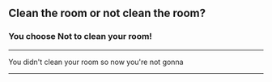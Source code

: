 ## Clean the room or not clean the room?
### You choose Not to clean your room!
---

You didn't clean your room so now you're not gonna 

---
